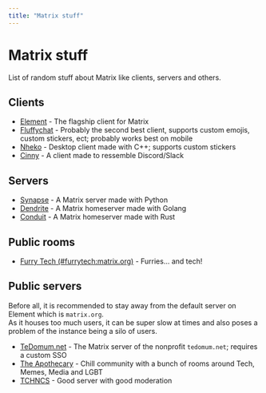 ```yaml
---
title: "Matrix stuff"
---
```


# Matrix stuff

List of random stuff about Matrix like clients, servers and others.

## Clients

- [Element](https://element.io) - The flagship client for Matrix
- [Fluffychat](https://fluffychat.im) - Probably the second best client, supports custom emojis, custom stickers, ect; probably works best on mobile
- [Nheko](https://nheko.im) - Desktop client made with C++; supports custom stickers
- [Cinny](https://cinny.in) - A client made to ressemble Discord/Slack

## Servers

- [Synapse](https://github.com/matrix-org/synapse/) - A Matrix server made with Python
- [Dendrite](https://github.com/matrix-org/dendrite) - A Matrix homeserver made with Golang
- [Conduit](https://conduit.rs) - A Matrix homeserver made with Rust

## Public rooms

- [Furry Tech (#furrytech:matrix.org)](https://matrix.to/#/%23furrytech:matrix.org) - Furries... and tech!

## Public servers

Before all, it is recommended to stay away from the default server on Element which is `matrix.org`.  
As it houses too much users, it can be super slow at times and also poses a problem of the instance being a silo of users.

- [TeDomum.net](https://matrix.tedomum.net) - The Matrix server of the nonprofit `tedomum.net`; requires a custom SSO
- [The Apothecary](https://the-apothecary.club) - Chill community with a bunch of rooms around Tech, Memes, Media and LGBT
- [TCHNCS](https://tchncs.de) - Good server with good moderation
